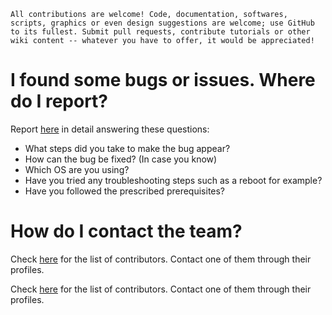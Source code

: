 ```
All contributions are welcome! Code, documentation, softwares, scripts, graphics or even design suggestions are welcome; use GitHub to its fullest. Submit pull requests, contribute tutorials or other wiki content -- whatever you have to offer, it would be appreciated!
```

# I found some bugs or issues. Where do I report?

Report [here](https://github.com/sirilalithadapa/Emotion-Recognition/issues/new) in detail answering these questions:

-   What steps did you take to make the bug appear?
-   How can the bug be fixed? (In case you know)
-   Which OS are you using?
-   Have you tried any troubleshooting steps such as a reboot for example?
-   Have you followed the prescribed prerequisites?

# How do I contact the team?

Check [here](https://github.com/sirilalithadapa/Emotion-Recognition/graphs/contributors) for the list of contributors. Contact one of them through their profiles.

Check [here](https://github.com/krishna939/Emotion-Recognition/graphs/contributors) for the list of contributors. Contact one of them through their profiles.
